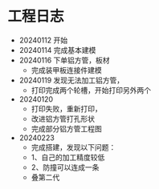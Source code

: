 # 工程日志
- 20240112 开始
- 20240114 完成基本建模
- 20240116 下单铝方管，板材
  - 完成装甲板连接件建模
- 20240119 发现无法加工铝方管，
  - 打印完成两个轮槽，开始打印另外两个
- 20240120 
  - 打印失败，重新打印，
  - 改进铝方管打孔形状
  - 完成部分铝方管工程图
- 20240223
  - 完成搭建，发现以下问题：
  - 1、自己的加工精度较低
  - 2、防撞可以连成一条
  - 叠第二代